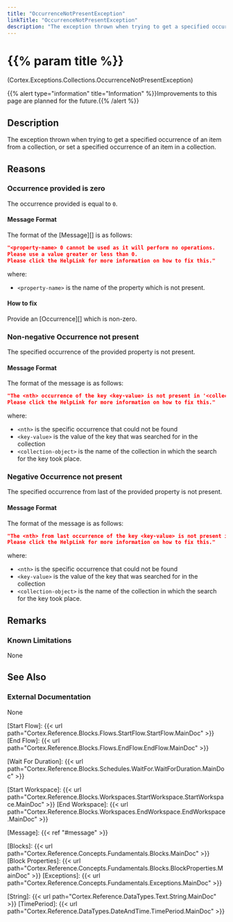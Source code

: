 ```yaml
---
title: "OccurrenceNotPresentException"
linkTitle: "OccurrenceNotPresentException"
description: "The exception thrown when trying to get a specified occurrence of an item from a collection, or set a specified occurrence of an item in a collection."
---
```


# {{% param title %}}

<p class="namespace">(Cortex.Exceptions.Collections.OccurrenceNotPresentException)</p>
{{% alert type="information" title="Information" %}}Improvements to this page are planned for the future.{{% /alert %}}

## Description

The exception thrown when trying to get a specified occurrence of an item from a collection, or set a specified occurrence of an item in a collection.

## Reasons

### Occurrence provided is zero

The occurrence provided is equal to `0`.

#### Message Format

The format of the [Message][] is as follows:

```json
"<property-name> 0 cannot be used as it will perform no operations. 
Please use a value greater or less than 0.
Please click the HelpLink for more information on how to fix this."
```

where:

* `<property-name>` is the name of the property which is not present.

#### How to fix

Provide an [Occurrence][] which is non-zero.

### Non-negative Occurrence not present

The specified occurrence of the provided property is not present.

#### Message Format

The format of the message is as follows:

```json
"The <nth> occurrence of the key <key-value> is not present in '<collection-object>'
Please click the HelpLink for more information on how to fix this."
```

where:

* `<nth>` is the specific occurrence that could not be found
* `<key-value>` is the value of the key that was searched for in the collection
* `<collection-object>` is the name of the collection in which the search for the key took place.

### Negative Occurrence not present

The specified occurrence from last of the provided property is not present.

#### Message Format

The format of the message is as follows:

```json
"The <nth> from last occurrence of the key <key-value> is not present in '<collection-object>'
Please click the HelpLink for more information on how to fix this."
```

where:

* `<nth>` is the specific occurrence that could not be found
* `<key-value>` is the value of the key that was searched for in the collection
* `<collection-object>` is the name of the collection in which the search for the key took place.

## Remarks

### Known Limitations

None

## See Also

### External Documentation

None

[Start Flow]: {{< url path="Cortex.Reference.Blocks.Flows.StartFlow.StartFlow.MainDoc" >}}
[End Flow]: {{< url path="Cortex.Reference.Blocks.Flows.EndFlow.EndFlow.MainDoc" >}}

[Wait For Duration]: {{< url path="Cortex.Reference.Blocks.Schedules.WaitFor.WaitForDuration.MainDoc" >}}

[Start Workspace]: {{< url path="Cortex.Reference.Blocks.Workspaces.StartWorkspace.StartWorkspace.MainDoc" >}}
[End Workspace]: {{< url path="Cortex.Reference.Blocks.Workspaces.EndWorkspace.EndWorkspace.MainDoc" >}}

[Message]: {{< ref "#message" >}}

[Blocks]: {{< url path="Cortex.Reference.Concepts.Fundamentals.Blocks.MainDoc" >}}
[Block Properties]: {{< url path="Cortex.Reference.Concepts.Fundamentals.Blocks.BlockProperties.MainDoc" >}}
[Exceptions]: {{< url path="Cortex.Reference.Concepts.Fundamentals.Exceptions.MainDoc" >}}

[String]: {{< url path="Cortex.Reference.DataTypes.Text.String.MainDoc" >}}
[TimePeriod]: {{< url path="Cortex.Reference.DataTypes.DateAndTime.TimePeriod.MainDoc" >}}
